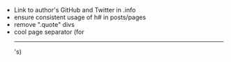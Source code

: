* Link to author's GitHub and Twitter in .info
* ensure consistent usage of h# in posts/pages
* remove ".quote" divs
* cool page separator (for <hr>'s)
